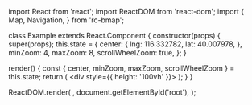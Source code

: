 import React from 'react';
import ReactDOM from 'react-dom';
import {
  Map,
  Navigation,
} from 'rc-bmap';

class Example extends React.Component {
  constructor(props) {
    super(props);
    this.state = {
      center: {
        lng: 116.332782,
        lat: 40.007978,
      },
      minZoom: 4,
      maxZoom: 8,
      scrollWheelZoom: true,
    };
  }

  render() {
    const {
      center, minZoom, maxZoom, scrollWheelZoom
    } = this.state;
    return (
      <div style={{ height: '100vh' }}>
        <Map
          ak="dbLUj1nQTvDvKXkov5fhnH5HIE88RUEO"
          center={center}
          minZoom={minZoom}
          maxZoom={maxZoom}
          scrollWheelZoom={scrollWheelZoom}
        >
          <Navigation />
        </Map>
      </div>
    );
  }
}

ReactDOM.render(
  <Example />,
  document.getElementById('root'),
);
